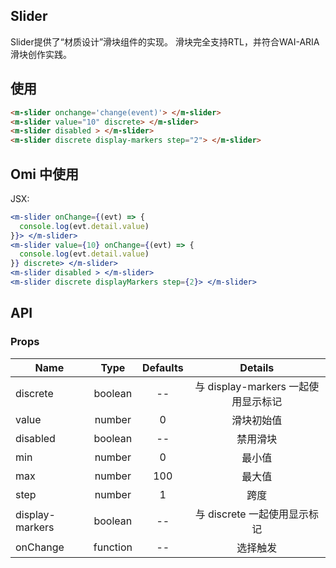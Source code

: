 ## Slider

Slider提供了“材质设计”滑块组件的实现。 滑块完全支持RTL，并符合WAI-ARIA滑块创作实践。

## 使用

```html
<m-slider onchange='change(event)'> </m-slider>
<m-slider value="10" discrete> </m-slider>
<m-slider disabled > </m-slider>
<m-slider discrete display-markers step="2"> </m-slider>
```

## Omi 中使用

JSX:

```jsx
<m-slider onChange={(evt) => {
  console.log(evt.detail.value)
}}> </m-slider>
<m-slider value={10} onChange={(evt) => {
  console.log(evt.detail.value)
}} discrete> </m-slider>
<m-slider disabled > </m-slider>
<m-slider discrete displayMarkers step={2}> </m-slider>
```

## API

### Props

|  **Name**  | **Type**        | **Defaults**  | **Details**  |
| ------------- |:-------------:|:-----:|:-------------:|
| discrete | boolean | -- | 与 display-markers 一起使用显示标记 |
| value | number | 0 | 滑块初始值 |
| disabled | boolean | -- | 禁用滑块 |
| min | number | 0 | 最小值 |
| max | number | 100 | 最大值 |
| step | number | 1 | 跨度 |
| display-markers | boolean | -- | 与 discrete 一起使用显示标记 |
| onChange | function | -- | 选择触发 |
